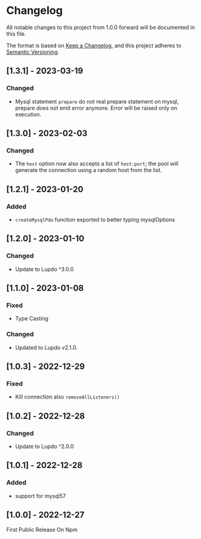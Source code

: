 # Changelog

All notable changes to this project from 1.0.0 forward will be documented in this file.

The format is based on [Keep a Changelog](https://keepachangelog.com/en/1.0.0/),
and this project adheres to [Semantic Versioning](https://semver.org/spec/v2.0.0.html).

## [1.3.1] - 2023-03-19

### Changed

-   Mysql statement `prepare` do not real prepare statement on mysql, prepare does not emit error anymore. Error will be raised only on execution.

## [1.3.0] - 2023-02-03

### Changed

-   The `host` option now also accepts a list of `host:port`; the pool will generate the connection using a random host from the list.

## [1.2.1] - 2023-01-20

### Added

-   `createMysqlPdo` function exported to better typing mysqlOptions

## [1.2.0] - 2023-01-10

### Changed

-   Update to Lupdo ^3.0.0

## [1.1.0] - 2023-01-08

### Fixed

-   Type Casting

### Changed

-   Updated to Lupdo v2.1.0.

## [1.0.3] - 2022-12-29

### Fixed

-   Kill connection also `removeAllListeners()`

## [1.0.2] - 2022-12-28

### Changed

-   Update to Lupdo ^2.0.0

## [1.0.1] - 2022-12-28

### Added

-   support for mysql57

## [1.0.0] - 2022-12-27

First Public Release On Npm
